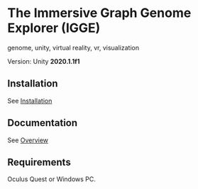 # The Immersive Graph Genome Explorer (IGGE)

genome, unity, virtual reality, vr, visualization

Version: Unity **2020.1.1f1**

## Installation

See [Installation](https://github.com/immersivegraphgenomeexplorer/IGGE/wiki/Installation)

## Documentation

See [Overview](https://github.com/immersivegraphgenomeexplorer/IGGE/wiki/Overview)

## Requirements

Oculus Quest or Windows PC.
